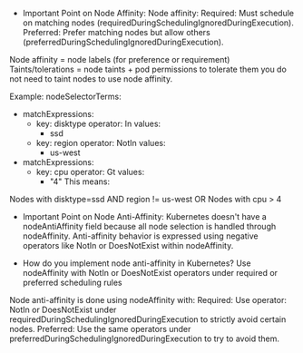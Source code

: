 * Important Point on Node Affinity:
Node affinity:
Required: Must schedule on matching nodes (requiredDuringSchedulingIgnoredDuringExecution).
Preferred: Prefer matching nodes but allow others (preferredDuringSchedulingIgnoredDuringExecution).

Node affinity = node labels (for preference or requirement)
Taints/tolerations = node taints + pod permissions to tolerate them
you do not need to taint nodes to use node affinity.

Example:
nodeSelectorTerms:
- matchExpressions:
  - key: disktype
    operator: In
    values:
    - ssd
  - key: region
    operator: NotIn
    values:
    - us-west
- matchExpressions:
  - key: cpu
    operator: Gt
    values:
    - "4"
This means:

Nodes with disktype=ssd AND region != us-west
OR
Nodes with cpu > 4

* Important Point on Node Anti-Affinity:
Kubernetes doesn't have a nodeAntiAffinity field because all node selection is handled through nodeAffinity. Anti-affinity behavior is expressed using negative operators like NotIn or DoesNotExist within nodeAffinity.

* How do you implement node anti-affinity in Kubernetes?
 Use nodeAffinity with NotIn or DoesNotExist operators under required or preferred scheduling rules

 Node anti-affinity is done using nodeAffinity with:
 Required: Use operator: NotIn or DoesNotExist under requiredDuringSchedulingIgnoredDuringExecution to strictly avoid certain nodes.
 Preferred: Use the same operators under preferredDuringSchedulingIgnoredDuringExecution to try to avoid them.